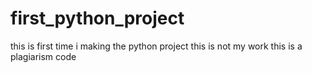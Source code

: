 # first_python_project
 this is first time i making the python project
 this is not my work this is a plagiarism code
